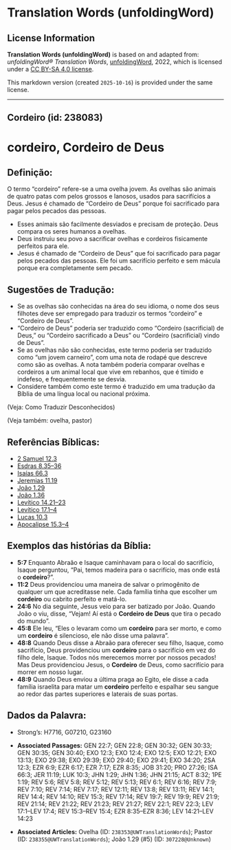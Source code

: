 # Translation Words (unfoldingWord)

## License Information

**Translation Words (unfoldingWord)** is based on and adapted from: _unfoldingWord® Translation Words_, [unfoldingWord](https://unfoldingword.org/utw), 2022, which is licensed under a [CC BY-SA 4.0 license](https://creativecommons.org/licenses/by-sa/4.0/legalcode.en).

This markdown version (created `2025-10-16`) is provided under the same license.



--------------------------------

## Cordeiro (id: 238083)

cordeiro, Cordeiro de Deus
==========================

Definição:
----------

O termo “cordeiro” refere\-se a uma ovelha jovem. As ovelhas são animais de quatro patas com pelos grossos e lanosos, usados para sacrifícios a Deus. Jesus é chamado de “Cordeiro de Deus” porque foi sacrificado para pagar pelos pecados das pessoas.

* Esses animais são facilmente desviados e precisam de proteção. Deus compara os seres humanos a ovelhas.
* Deus instruiu seu povo a sacrificar ovelhas e cordeiros fisicamente perfeitos para ele.
* Jesus é chamado de “Cordeiro de Deus” que foi sacrificado para pagar pelos pecados das pessoas. Ele foi um sacrifício perfeito e sem mácula porque era completamente sem pecado.

Sugestões de Tradução:
----------------------

* Se as ovelhas são conhecidas na área do seu idioma, o nome dos seus filhotes deve ser empregado para traduzir os termos “cordeiro” e “Cordeiro de Deus”.
* “Cordeiro de Deus” poderia ser traduzido como “Cordeiro (sacrificial) de Deus,” ou “Cordeiro sacrificado a Deus” ou “Cordeiro (sacrificial) vindo de Deus”.
* Se as ovelhas não são conhecidas, este termo poderia ser traduzido como “um jovem carneiro”, com uma nota de rodapé que descreve como são as ovelhas. A nota também poderia comparar ovelhas e cordeiros a um animal local que vive em rebanhos, que é tímido e indefeso, e frequentemente se desvia.
* Considere também como este termo é traduzido em uma tradução da Bíblia de uma língua local ou nacional próxima.

(Veja: Como Traduzir Desconhecidos)

(Veja também: ovelha, pastor)

Referências Bíblicas:
---------------------

* [2 Samuel 12\.3](https://ref.ly/2Sam12:3)
* [Esdras 8\.35–36](https://ref.ly/Ezra8:35-Ezra8:36)
* [Isaías 66\.3](https://ref.ly/Isa66:3)
* [Jeremias 11\.19](https://ref.ly/Jer11:19)
* [João 1\.29](https://ref.ly/John1:29)
* [João 1\.36](https://ref.ly/John1:36)
* [Levítico 14\.21–23](https://ref.ly/Lev14:21-Lev14:23)
* [Levítico 17\.1–4](https://ref.ly/Lev17:1-Lev17:4)
* [Lucas 10\.3](https://ref.ly/Luke10:3)
* [Apocalipse 15\.3–4](https://ref.ly/Rev15:3-Rev15:4)

Exemplos das histórias da Bíblia:
---------------------------------

* **5:7** Enquanto Abraão e Isaque caminhavam para o local do sacrifício, Isaque perguntou, “Pai, temos madeira para o sacrifício, mas onde está o **cordeiro**?”.
* **11:2** Deus providenciou uma maneira de salvar o primogênito de qualquer um que acreditasse nele. Cada família tinha que escolher um **cordeiro** ou cabrito perfeito e matá\-lo.
* **24:6** No dia seguinte, Jesus veio para ser batizado por João. Quando João o viu, disse, “Vejam! Aí está o **Cordeiro de Deus** que tira o pecado do mundo”.
* **45:8** Ele leu, “Eles o levaram como um **cordeiro** para ser morto, e como um **cordeiro** é silencioso, ele não disse uma palavra”.
* **48:8** Quando Deus disse a Abraão para oferecer seu filho, Isaque, como sacrifício, Deus providenciou um **cordeiro** para o sacrifício em vez do filho dele, Isaque. Todos nós merecemos morrer por nossos pecados! Mas Deus providenciou Jesus, o **Cordeiro** de Deus, como sacrifício para morrer em nosso lugar.
* **48:9** Quando Deus enviou a última praga ao Egito, ele disse a cada família israelita para matar um **cordeiro** perfeito e espalhar seu sangue ao redor das partes superiores e laterais de suas portas.

Dados da Palavra:
-----------------

* Strong’s: H7716, G07210, G23160

* **Associated Passages:** GEN 22:7; GEN 22:8; GEN 30:32; GEN 30:33; GEN 30:35; GEN 30:40; EXO 12:3; EXO 12:4; EXO 12:5; EXO 12:21; EXO 13:13; EXO 29:38; EXO 29:39; EXO 29:40; EXO 29:41; EXO 34:20; 2SA 12:3; EZR 6:9; EZR 6:17; EZR 7:17; EZR 8:35; JOB 31:20; PRO 27:26; ISA 66:3; JER 11:19; LUK 10:3; JHN 1:29; JHN 1:36; JHN 21:15; ACT 8:32; 1PE 1:19; REV 5:6; REV 5:8; REV 5:12; REV 5:13; REV 6:1; REV 6:16; REV 7:9; REV 7:10; REV 7:14; REV 7:17; REV 12:11; REV 13:8; REV 13:11; REV 14:1; REV 14:4; REV 14:10; REV 15:3; REV 17:14; REV 19:7; REV 19:9; REV 21:9; REV 21:14; REV 21:22; REV 21:23; REV 21:27; REV 22:1; REV 22:3; LEV 17:1–LEV 17:4; REV 15:3–REV 15:4; EZR 8:35–EZR 8:36; LEV 14:21–LEV 14:23
* **Associated Articles:** Ovelha (ID: `238353@UWTranslationWords`); Pastor (ID: `238355@UWTranslationWords`); João 1.29 (#5) (ID: `307228@Unknown`)

